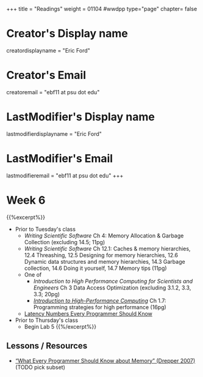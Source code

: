+++
title = "Readings"
weight = 01104  #wwdpp
type="page"
chapter= false

# Creator's Display name
creatordisplayname = "Eric Ford"
# Creator's Email
creatoremail = "ebf11 at psu dot edu"
# LastModifier's Display name
lastmodifierdisplayname = "Eric Ford"
# LastModifier's Email
lastmodifieremail = "ebf11 at psu dot edu"
+++


# Week 6
{{%excerpt%}}
- Prior to Tuesday's class
   + _Writing Scientific Software_ Ch 4: Memory Allocation & Garbage Collection (excluding 14.5; 11pg)
   + _Writing Scientific Software_ Ch 12.1: Caches & memory hierarchies, 12.4 Threashing, 12.5 Designing for memory hierarchies, 12.6 Dynamic data structures and memory hierarchies, 14.3 Garbage collection, 14.6 Doing it yourself, 14.7 Memory tips (11pg)
   + One of
       - _Introduction to High Performance Computing for Scientists and Engineers_ Ch 3 Data Access Optimization (excluding 3.1.2, 3.3, 3.3; 20pg)
       - [_Introduction to High-Performance Computing_](https://bitbucket.org/VictorEijkhout/hpc-book-and-course/raw/56042d49a3375ba15d55e5958e67f87c1b87d37b/EijkhoutIntroToHPC.pdf) Ch 1.7: Programming strategies for high performance (16pg)
   + [Latency Numbers Every Programmer Should Know](https://people.eecs.berkeley.edu/~rcs/research/interactive_latency.html)
- Prior to Thursday's class
  + Begin Lab 5
{{%/excerpt%}}

## Lessons / Resources
- [“What Every Programmer Should Know about Memory” (Drepper 2007)](http://www.akkadia.org/drepper/cpumemory.pdf) (TODO pick subset)
